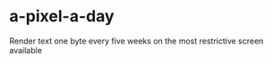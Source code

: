a-pixel-a-day
=============

Render text one byte every five weeks on the most restrictive screen available

